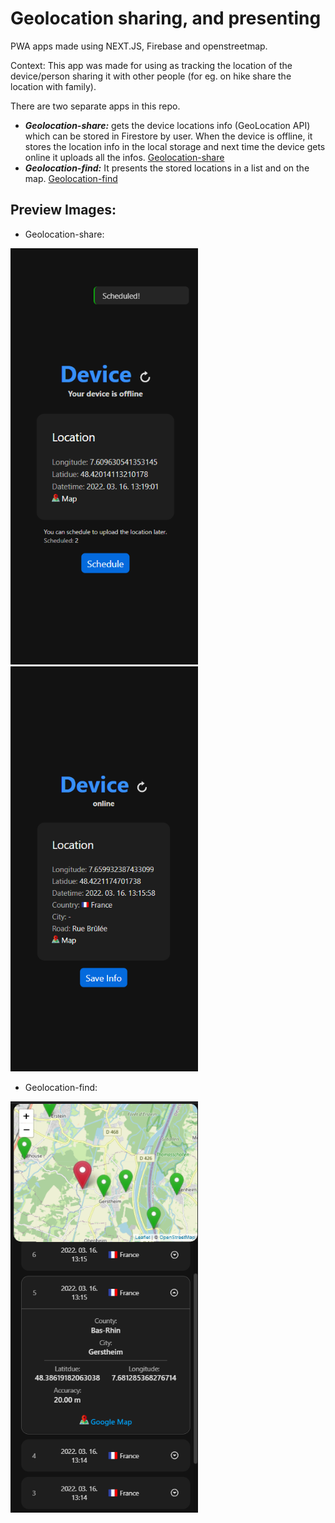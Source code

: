 # Geolocation sharing, and presenting 
PWA apps made using NEXT.JS, Firebase and openstreetmap.

Context: This app was made for using as tracking the location of the device/person sharing it with other people (for eg. on hike share the location with family). 

There are two separate apps in this repo.
- ***Geolocation-share:*** gets the device locations info (GeoLocation API) which can be stored in Firestore by user. When the device is offline, it stores the location info in the local storage and next time the device gets online it uploads all the infos. [Geolocation-share](https://gl-share.vercel.app/)
- ***Geolocation-find:*** It presents the stored locations in a list and on the map. [Geolocation-find](https://gl-find.vercel.app/)

## Preview Images:
- Geolocation-share:

<img src="https://github.com/hdadr/geolocation/blob/main/screen%20examples/share/offline.png" width="300"> <img src="https://github.com/hdadr/geolocation/blob/main/screen%20examples/share/online.png" width="300">


- Geolocation-find:

<img src="https://github.com/hdadr/geolocation/blob/main/screen%20examples/find/ex.png" width="300">

